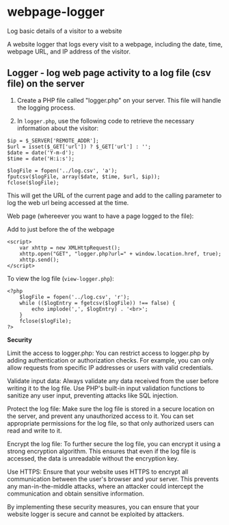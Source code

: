 # webpage-logger
Log basic details of a visitor to a website

A website logger that logs every visit to a webpage, including the date, time, webpage URL, and IP address of the visitor. 
 
## Logger - log web page activity to a log file (csv file) on the server

1. Create a PHP file called "logger.php" on your server. This file will handle the logging process.

2. In `logger.php`, use the following code to retrieve the necessary information about the visitor:

```
$ip = $_SERVER['REMOTE_ADDR'];
$url = isset($_GET['url']) ? $_GET['url'] : '';
$date = date('Y-m-d');
$time = date('H:i:s');

$logFile = fopen('../log.csv', 'a');
fputcsv($logFile, array($date, $time, $url, $ip));
fclose($logFile);
```

This will get the URL of the current page and add to the calling parameter to log the web url being accessed at the time.

Web page (whereever you want to have a page logged to the file):

Add to just before the </body> of the webpage

```
<script>
    var xhttp = new XMLHttpRequest();
    xhttp.open("GET", "logger.php?url=" + window.location.href, true);
    xhttp.send();
</script>
```

To view the log file (`view-logger.php`):

```
<?php
    $logFile = fopen('../log.csv', 'r');
    while (($logEntry = fgetcsv($logFile)) !== false) {
        echo implode(',', $logEntry) . '<br>';
    }
    fclose($logFile);
?>
```

**Security**

Limit the access to logger.php: You can restrict access to logger.php by adding authentication or authorization checks. For example, you can only allow requests from specific IP addresses or users with valid credentials.

Validate input data: Always validate any data received from the user before writing it to the log file. Use PHP's built-in input validation functions to sanitize any user input, preventing attacks like SQL injection.

Protect the log file: Make sure the log file is stored in a secure location on the server, and prevent any unauthorized access to it. You can set appropriate permissions for the log file, so that only authorized users can read and write to it.

Encrypt the log file: To further secure the log file, you can encrypt it using a strong encryption algorithm. This ensures that even if the log file is accessed, the data is unreadable without the encryption key.

Use HTTPS: Ensure that your website uses HTTPS to encrypt all communication between the user's browser and your server. This prevents any man-in-the-middle attacks, where an attacker could intercept the communication and obtain sensitive information.

By implementing these security measures, you can ensure that your website logger is secure and cannot be exploited by attackers.
